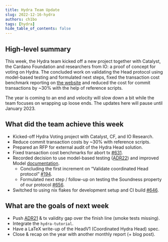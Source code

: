 ```yaml
---
title: Hydra Team Update
slug: 2022-12-16-hydra
authors: ch1bo
tags: [hydra]
hide_table_of_contents: false
---
```


## High-level summary

This week, the Hydra team kicked off a new project together with Catalyst, the Cardano Foundation and researchers from IO: a proof of concept for voting on Hydra. The concluded work on validating the Head protocol using model-based testing and formulated next steps, fixed the transaction cost benchmark reporting on [the website](https://hydra.family/head-protocol/benchmarks/transaction-cost/) and reduced the cost for commit transactions by ~30% with the help of reference scripts.

The year is coming to an end and velocity will slow down a bit while the team focuses on wrapping up loose ends. The updates here will pause until January 2023.

## What did the team achieve this week

- Kicked-off Hydra Voting project with Catalyst, CF, and IO Research.
- Reduce commit transaction costs by ~30% with reference scripts.
- Prepared an RFP for external audit of the Hydra Head solution.
- Fixed transaction cost benchmarks for abort tx [#631](https://github.com/input-output-hk/hydra/issues/631).
- Recorded decision to use model-based testing ([ADR22](https://hydra.family/head-protocol/adr/22/)) and improved Model [documentation](https://hydra.family/head-protocol/haddock/hydra-node/tests/Hydra-Model.html).
    - Concluding the first increment on &ldquo;Validate coordinated Head protocol&rdquo; [#194](https://github.com/input-output-hk/hydra/issues/194).
    - Formulated next step / follow-up on testing the Soundness property of our protocol [#656](https://github.com/input-output-hk/hydra/issues/656).
- Switched to using nix flakes for development setup and CI build [#646](https://github.com/input-output-hk/hydra/pull/646).

## What are the goals of next week

- Push [ADR21](https://github.com/input-output-hk/hydra/blob/7e532bd1c8a840a8155cf4b0858b982308dfc3f0/docs/adr/CloseTx-validity-bounds-and-deadline-calculation-DoS.md) & tx validity gap over the finish line (smoke tests missing).
- Integrate the `hydra-tutorial`.
- Have a LaTeX write-up of the HeadV1 (Coordinated Hydra Head) spec.
- Close & recap on the year with another monthly report (+ blog post).
